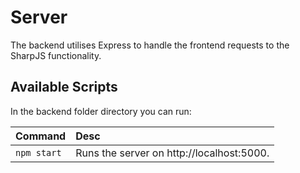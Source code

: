 # Server

The backend utilises Express to handle the frontend requests to the SharpJS functionality.

## Available Scripts

In the backend folder directory you can run:

| Command | Desc |
|:---|:---|
| `npm start` | Runs the server on http://localhost:5000. |